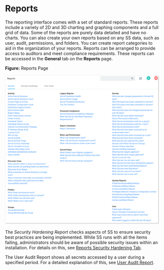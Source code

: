 [title]: # (Reports)
[tags]: # (XXX)
[priority]: # (1200)

# Reports

The reporting interface comes with a set of standard reports. These reports include a variety of 2D and 3D charting and graphing components and a full grid of data. Some of the reports are purely data detailed and have no charts. You can also create your own reports based on any SS data, such as user, audit, permissions, and folders. You can create report categories to aid in the organization of your reports. Reports can be arranged to provide access to auditors and meet compliance requirements. These reports can be accessed in the **General** tab on the **Reports** page.

**Figure:** Reports Page

![1566843951292](images/1566843951292.png)

The _Security Hardening Report_ checks aspects of SS to ensure security best practices are being implemented. While SS runs with all the items failing, administrators should be aware of possible security issues within an installation. For details on this, see [Reports Security Hardening Tab](#Reports-Security-Hardening-Tab).

The User Audit Report shows all secrets accessed by a user during a specified period. For a detailed explanation of this, see [User Audit Report](#User-Audit-Report).

